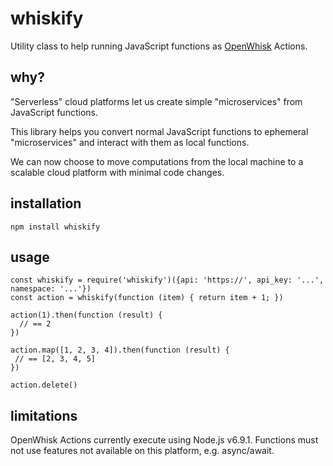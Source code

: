 # whiskify

Utility class to help running JavaScript functions as [OpenWhisk](https://github.com/openwhisk/openwhisk) Actions.

## why?

"Serverless" cloud platforms let us create simple "microservices" from JavaScript functions.

This library helps you convert normal JavaScript functions to ephemeral "microservices" and interact with them as local functions. 

We can now choose to move computations from the local machine to a scalable cloud platform with minimal code changes.

## installation

```
npm install whiskify
```

## usage

```
const whiskify = require('whiskify')({api: 'https://', api_key: '...', namespace: '...'})
const action = whiskify(function (item) { return item + 1; })

action(1).then(function (result) {
  // == 2
})

action.map([1, 2, 3, 4]).then(function (result) {
 // == [2, 3, 4, 5]
})

action.delete() 
```

## limitations

OpenWhisk Actions currently execute using Node.js v6.9.1. Functions must not use features not available on this platform, e.g. async/await.
